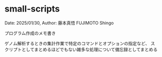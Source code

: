 # small-scripts
Date: 2025/01/30, 
Author: 藤本真悟 FUJIMOTO Shingo


プログラム作成のメモ書き

ゲノム解析するときの集計作業で特定のコマンドとオプションの指定など、
スクリプトとしてまとめるほどでもない雑多な処理について備忘録としてまとめる

